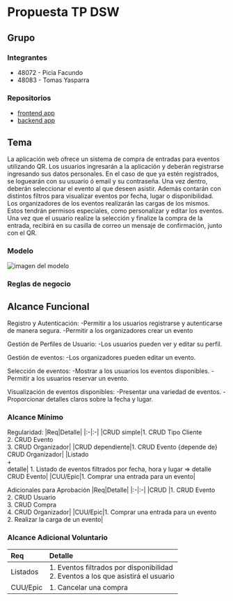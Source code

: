 # Propuesta TP DSW

## Grupo
### Integrantes
* 48072 - Picia Facundo
* 48083 - Tomas Yasparra

### Repositorios
* [frontend app](http://hyperlinkToGihubOrGitlab)
* [backend app](http://hyperlinkToGihubOrGitlab)


## Tema

La aplicación web ofrece un sistema de compra de entradas para eventos utilizando QR. Los usuarios ingresarán a la aplicación y deberán registrarse ingresando sus datos personales. En el caso de que ya estén registrados, se loguearán con su usuario ó email y su contraseña. Una vez dentro, deberán seleccionar el evento al que deseen asistir. Además contarán con distintos filtros para visualizar eventos por fecha, lugar o disponibilidad.<br>
Los organizadores de los eventos realizarán las cargas de los mismos. Estos tendrán permisos especiales, como personalizar y editar los eventos. 
Una vez que el usuario realize la selección y finalize la compra de la entrada, recibirá en su casilla de correo un mensaje de confirmación, junto con el QR.

### Modelo
![imagen del modelo]()

### Reglas de negocio

## Alcance Funcional 

Registro y Autenticación:
-Permitir a los usuarios registrarse y autenticarse de manera segura.
-Permitir a los organizadores crear un evento

Gestión de Perfiles de Usuario:
-Los usuarios pueden ver y editar su perfil.

Gestión de eventos:
-Los organizadores pueden editar un evento.

Selección de eventos:
-Mostrar a los usuarios los eventos disponibles.
-Permitir a los usuarios reservar un evento.

Visualización de eventos disponibles:
-Presentar una variedad de eventos.
-Proporcionar detalles claros sobre la fecha y lugar.

### Alcance Mínimo
Regularidad:
|Req|Detalle|
|:-|:-|
|CRUD simple|1. CRUD Tipo Cliente<br>2. CRUD Evento<br>3. CRUD Organizador|
|CRUD dependiente|1. CRUD Evento {depende de} CRUD Organizador|
|Listado<br>+<br>detalle| 1. Listado de eventos filtrados por fecha, hora y lugar => detalle CRUD Evento|
|CUU/Epic|1. Comprar una entrada para un evento|


Adicionales para Aprobación
|Req|Detalle|
|:-|:-|
|CRUD |1. CRUD Evento<br>2. CRUD Usuario<br>3. CRUD Compra<br>4. CRUD Organizador|
|CUU/Epic|1. Comprar una entrada para un evento<br>2. Realizar la carga de un evento|


### Alcance Adicional Voluntario

|Req|Detalle|
|:-|:-|
|Listados |1. Eventos filtrados por disponibilidad <br>2. Eventos a los que asistirá el usuario|
|CUU/Epic|1. Cancelar una compra|

